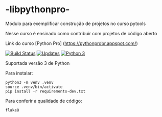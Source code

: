 # -libpythonpro-
Módulo para exemplificar construção de projetos no curso pytools

Nesse curso é ensinado como contribuir com projetos de código aberto

Link do curso [Python Pro] (https://pythonprobr.appspot.com/)

[![Build Status](https://travis-ci.org/Slimelvl1/-libpythonpro-.svg?branch=main)](https://travis-ci.org/Slimelvl1/-libpythonpro-)
[![Updates](https://pyup.io/repos/github/Slimelvl1/-libpythonpro-/shield.svg)](https://pyup.io/repos/github/Slimelvl1/-libpythonpro-/)
[![Python 3](https://pyup.io/repos/github/Slimelvl1/-libpythonpro-/python-3-shield.svg)](https://pyup.io/repos/github/Slimelvl1/-libpythonpro-/)

Suportada versão 3 de Python

Para instalar:

```console
python3 -m venv .venv
source .venv/bin/activate
pip install -r requirements-dev.txt
```

Para conferir a qualidade de código:

```console
flake8
```